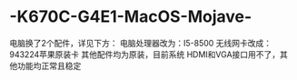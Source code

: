 # -K670C-G4E1-MacOS-Mojave-
电脑换了2个配件，详见下方：
电脑处理器改为：I5-8500
无线网卡改成：943224苹果原装卡
其他配件均为原装，目前系统 HDMI和VGA接口用不了，其他功能均正常且稳定
